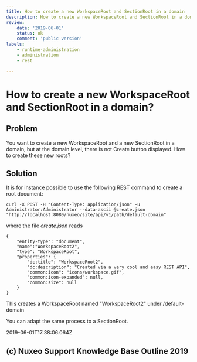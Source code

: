 ```yaml
---
title: How to create a new WorkspaceRoot and SectionRoot in a domain
description: How to create a new WorkspaceRoot and SectionRoot in a domain
review:
    date: '2019-06-01'
    status: ok
    comment: 'public version'
labels:
    - runtime-administration
    - administration
    - rest

---
```

# How to create a new WorkspaceRoot and SectionRoot in a domain?
## Problem
You want to create a new WorkspaceRoot and a new SectionRoot in a domain, but at the domain level, there is not Create button displayed. How to create these new roots?
## Solution
It is for instance possible to use the following REST command to create a root document:

    curl -X POST -H "Content-Type: application/json" -u Administrator:Administrator --data-ascii @create.json "http://localhost:8080/nuxeo/site/api/v1/path/default-domain"

where the file *create.json* reads

    {
        "entity-type": "document",
        "name":"WorkspaceRoot2",
        "type": "WorkspaceRoot",
        "properties": {
            "dc:title": "WorkspaceRoot2",
            "dc:description": "Created via a very cool and easy REST API",
            "common:icon": "icons/workspace.gif",
            "common:icon-expanded": null,
            "common:size": null
        }
    }

This creates a WorkspaceRoot named "WorkspaceRoot2" under /default-domain

You can adapt the same process to a SectionRoot.


2019-06-01T17:38:06.064Z
## (c) Nuxeo Support Knowledge Base Outline 2019
